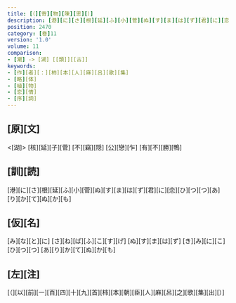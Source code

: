 ```yaml
---
title: [（][寄][物][陳][思][）]
description: [港][に][さ][根][延][ふ][小][菅][ぬ][す][ま][は][ず][君][に][恋][ひ][つ][つ][あ][り][か][て][ぬ][か][も]
position: 2470
category: [巻]11
version: '1.0'
volume: 11
comparison:
- [潮] -> [湖] [[類]][[古]]
keywords:
- [作][者][：][柿][本][人][麻][呂][歌][集]
- [略][体]
- [植][物]
- [恋][情]
- [序][詞]
---
```


## [原][文]

<[湖]> [核][延][子][菅] [不][竊][隠] [公][戀][乍] [有][不][勝][鴨]

## [訓][読]

[港][に][さ][根][延][ふ][小][菅][ぬ][す][ま][は][ず][君][に][恋][ひ][つ][つ][あ][り][か][て][ぬ][か][も]

## [仮][名]

[み][な][と][に] [さ][ね][ば][ふ][こ][す][げ] [ぬ][す][ま][は][ず] [き][み][に][こ][ひ][つ][つ] [あ][り][か][て][ぬ][か][も]

## [左][注]

[（][以][前][一][百][四][十][九][首][柿][本][朝][臣][人][麻][呂][之][歌][集][出][）]
